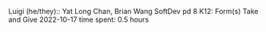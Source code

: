 Luigi (he/they):: Yat Long Chan, Brian Wang
SoftDev pd 8
K12: Form(s) Take and Give
2022-10-17
time spent: 0.5 hours